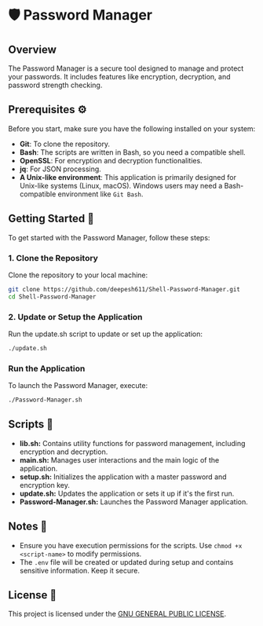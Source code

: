# 🛡️ Password Manager

## Overview

The Password Manager is a secure tool designed to manage and protect your passwords. It includes features like encryption, decryption, and password strength checking.

## Prerequisites ⚙️

Before you start, make sure you have the following installed on your system:

- **Git**: To clone the repository.
- **Bash**: The scripts are written in Bash, so you need a compatible shell.
- **OpenSSL**: For encryption and decryption functionalities.
- **jq**: For JSON processing.
- **A Unix-like environment**: This application is primarily designed for Unix-like systems (Linux, macOS). Windows users may need a Bash-compatible environment like `Git Bash`.


## Getting Started 🚀

To get started with the Password Manager, follow these steps:

### 1. Clone the Repository
Clone the repository to your local machine:
```bash
git clone https://github.com/deepesh611/Shell-Password-Manager.git
cd Shell-Password-Manager
```
### 2. Update or Setup the Application
Run the update.sh script to update or set up the application:
```bash
./update.sh
```

### Run the Application
To launch the Password Manager, execute:
```bash
./Password-Manager.sh
```

## Scripts 📝
- **lib.sh:** Contains utility functions for password management, including encryption and decryption.
- **main.sh:** Manages user interactions and the main logic of the application.
- **setup.sh:** Initializes the application with a master password and encryption key.
- **update.sh:** Updates the application or sets it up if it's the first run.
- **Password-Manager.sh:** Launches the Password Manager application.

## Notes 📝
- Ensure you have execution permissions for the scripts. Use `chmod +x <script-name>` to modify permissions.
- The `.env` file will be created or updated during setup and contains sensitive information. Keep it secure.

## License 📜
This project is licensed under the [GNU GENERAL PUBLIC LICENSE](../LICENSE).

